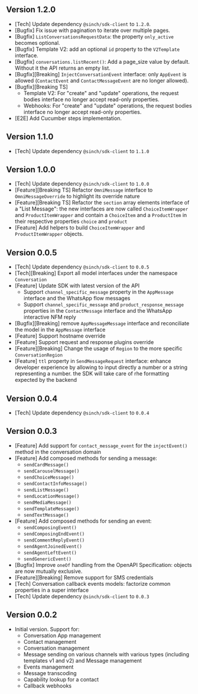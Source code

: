 ## Version 1.2.0
- [Tech] Update dependency `@sinch/sdk-client` to `1.2.0`.
- [Bugfix] Fix issue with pagination to iterate over multiple pages.
- [Bugfix] `ListConversationsRequestData`: the property `only_active` becomes optional.
- [Bugfix] Template V2: add an optional `id` property to the `V2Template` interface.
- [Bugfix] `conversations.listRecent()`: Add a page_size value by default. Without it the API returns an empty list.
- [Bugfix][Breaking] `InjectConversationEvent` interface: only `AppEvent` is allowed (`ContactEvent` and `ContactMessageEvent` are no longer allowed).
- [Bugfix][Breaking TS] 
  - Template V2: For "create" and "update" operations, the request bodies interface no longer accept read-only properties.
  - Webhooks: For "create" and "update" operations, the request bodies interface no longer accept read-only properties.
- [E2E] Add Cucumber steps implementation.

## Version 1.1.0
- [Tech] Update dependency `@sinch/sdk-client` to `1.1.0`

## Version 1.0.0
- [Tech] Update dependency `@sinch/sdk-client` to `1.0.0`
- [Feature][Breaking TS] Refactor `OmniMessage` interface to `OmniMessageOverride` to highlight its override nature
- [Feature][Breaking TS] Refactor the `section` array elements interface of a "List Message": the new interfaces are now called `ChoiceItemWrapper` and `ProductItemWrapper` and contain a `ChoiceItem` and a `ProductItem` in their respective properties `choice` and `product`
- [Feature] Add helpers to build `ChoiceItemWrapper` and `ProductItemWrapper` objects.

## Version 0.0.5
- [Tech] Update dependency `@sinch/sdk-client` to `0.0.5`
- [Tech][Breaking] Export all model interfaces under the namespace `Conversation`
- [Feature] Update SDK with latest version of the API
  - Support `channel_specific_message` property in the `AppMessage` interface and the WhatsApp flow messages
  - Support `channel_specific_message` and `product_response_message` properties in the `ContactMessage` interface and the WhatsApp interactive NFM reply
- [Bugfix][Breaking] remove `AppMessageMessage` interface and reconciliate the model in the `AppMessage` interface 
- [Feature] Support hostname override
- [Feature] Support request and response plugins override
- [Feature][Breaking] Change the usage of `Region` to the more specific `ConversationRegion`
- [Feature] `ttl` property in `SendMessageRequest` interface: enhance developer experience by allowing to input directly a number or a string representing a number. the SDK will take care of rhe formatting expected by the backend

## Version 0.0.4
- [Tech] Update dependency `@sinch/sdk-client` to `0.0.4`

## Version 0.0.3
 - [Feature] Add support for `contact_message_event` for the `injectEvent()` method in the conversation domain
 - [Feature] Add composed methods for sending a message:
   - `sendCardMessage()`
   - `sendCarouselMessage()`
   - `sendChoiceMessage()`
   - `sendContactInfoMessage()`
   - `sendListMessage()`
   - `sendLocationMessage()`
   - `sendMediaMessage()`
   - `sendTemplateMessage()`
   - `sendTextMessage()`
 - [Feature] Add composed methods for sending an event:
   - `sendComposingEvent()`
   - `sendComposingEndEvent()`
   - `sendCommentReplyEvent()`
   - `sendAgentJoinedEvent()`
   - `sendAgentLeftEvent()`
   - `sendGenericEvent()`
 - [Bugfix] Improve `oneOf` handling from the OpenAPI Specification: objects are now mutually exclusive.
 - [Feature][Breaking] Remove support for SMS credentials
 - [Tech] Conversation callback events models: factorize common properties in a super interface
 - [Tech] Update dependency `@sinch/sdk-client` to `0.0.3`

## Version 0.0.2

- Initial version. Support for:
    - Conversation App management
    - Contact management
    - Conversation management
    - Message sending on various channels with various types (including templates v1 and v2) and Message management
    - Events management
    - Message transcoding
    - Capability lookup for a contact
    - Callback webhooks
